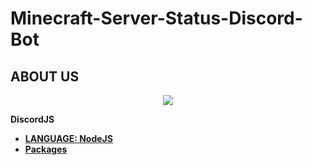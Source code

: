 # Minecraft-Server-Status-Discord-Bot

## ABOUT US
<p align="center">
   <img src="https://github.com/Roomysteve12/Minecraft-Server-Status-Discord-Bot/blob/main/center.png"/>
</p>

**DiscordJS**

- **[LANGUAGE: NodeJS](https://en.wikipedia.org/wiki/Node.js)** 
- **[Packages](https://github.com/Roomysteve12/Minecraft-Server-Status-Discord-Bot/blob/main/package.json)**
